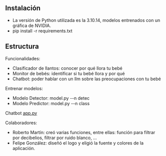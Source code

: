 ## Instalación
- La versión de Python utilizada es la 3.10.14, modelos entrenados con un gráfica de NVIDIA.
- pip install -r requirements.txt

## Estructura
Funcionalidades:
- Clasificador de llantos: conocer por qué llora tu bebé
- Monitor de bebés: identificar si tu bebé llora y por qué
- Chatbot: poder hablar con un llm sobre las preocupaciones con tu bebé

Entrenar modelos:
- Modelo Detector: model.py --n detec
- Modelo Predictor: model.py --n class

Chatbot [app.py](app.py)

Colaboradores:
- Roberto Martín: creó varias funciones, entre ellas: función para filtrar por decibelios, filtrar por ruido blanco, ...
- Felipe González: diseñó el logo y eligió la fuente y colores de la aplicación.
